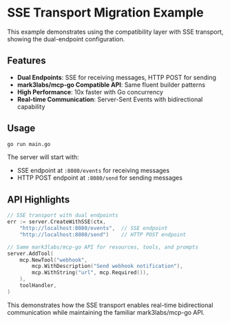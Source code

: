 # SSE Transport Migration Example

This example demonstrates using the compatibility layer with SSE transport, showing the dual-endpoint configuration.

## Features

- **Dual Endpoints**: SSE for receiving messages, HTTP POST for sending
- **mark3labs/mcp-go Compatible API**: Same fluent builder patterns
- **High Performance**: 10x faster with Go concurrency
- **Real-time Communication**: Server-Sent Events with bidirectional capability

## Usage

```bash
go run main.go
```

The server will start with:
- SSE endpoint at `:8080/events` for receiving messages
- HTTP POST endpoint at `:8080/send` for sending messages

## API Highlights

```go
// SSE transport with dual endpoints
err := server.CreateWithSSE(ctx, 
    "http://localhost:8080/events",  // SSE endpoint
    "http://localhost:8080/send")    // HTTP POST endpoint

// Same mark3labs/mcp-go API for resources, tools, and prompts
server.AddTool(
    mcp.NewTool("webhook",
        mcp.WithDescription("Send webhook notification"),
        mcp.WithString("url", mcp.Required()),
    ),
    toolHandler,
)
```

This demonstrates how the SSE transport enables real-time bidirectional communication while maintaining the familiar mark3labs/mcp-go API.